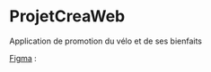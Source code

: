 # ProjetCreaWeb
Application de promotion du vélo et de ses bienfaits


[Figma](https://www.figma.com/file/wAs8MjaKV88q44EZbWhADy/Untitled?node-id=0%3A1) :
